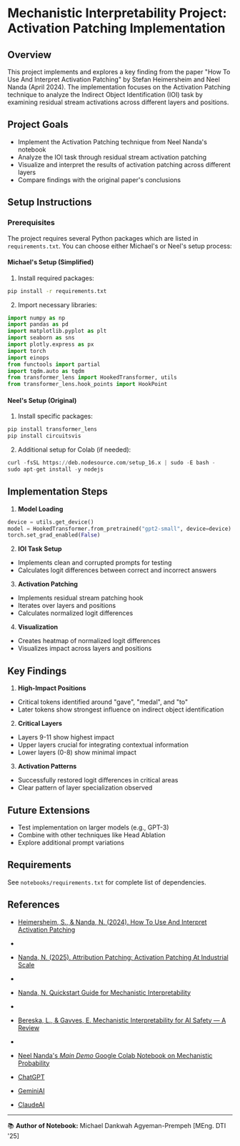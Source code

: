 # Mechanistic Interpretability Project: Activation Patching Implementation

## Overview
This project implements and explores a key finding from the paper "How To Use And Interpret Activation Patching" by Stefan Heimersheim and Neel Nanda (April 2024). The implementation focuses on the Activation Patching technique to analyze the Indirect Object Identification (IOI) task by examining residual stream activations across different layers and positions.

## Project Goals
- Implement the Activation Patching technique from Neel Nanda's notebook
- Analyze the IOI task through residual stream activation patching
- Visualize and interpret the results of activation patching across different layers
- Compare findings with the original paper's conclusions

## Setup Instructions

### Prerequisites
The project requires several Python packages which are listed in `requirements.txt`. You can choose either Michael's or Neel's setup process:

#### Michael's Setup (Simplified)
1. Install required packages:
```bash
pip install -r requirements.txt
```

2. Import necessary libraries:
```python
import numpy as np
import pandas as pd
import matplotlib.pyplot as plt
import seaborn as sns
import plotly.express as px
import torch
import einops
from functools import partial
import tqdm.auto as tqdm
from transformer_lens import HookedTransformer, utils
from transformer_lens.hook_points import HookPoint
```

#### Neel's Setup (Original)
1. Install specific packages:
```python
pip install transformer_lens
pip install circuitsvis
```

2. Additional setup for Colab (if needed):
```python
curl -fsSL https://deb.nodesource.com/setup_16.x | sudo -E bash -
sudo apt-get install -y nodejs
```

## Implementation Steps

1. **Model Loading**
```python
device = utils.get_device()
model = HookedTransformer.from_pretrained("gpt2-small", device=device)
torch.set_grad_enabled(False)
```

2. **IOI Task Setup**
- Implements clean and corrupted prompts for testing
- Calculates logit differences between correct and incorrect answers

3. **Activation Patching**
- Implements residual stream patching hook
- Iterates over layers and positions
- Calculates normalized logit differences

4. **Visualization**
- Creates heatmap of normalized logit differences
- Visualizes impact across layers and positions

## Key Findings

1. **High-Impact Positions**
- Critical tokens identified around "gave", "medal", and "to"
- Later tokens show strongest influence on indirect object identification

2. **Critical Layers**
- Layers 9-11 show highest impact
- Upper layers crucial for integrating contextual information
- Lower layers (0-8) show minimal impact

3. **Activation Patterns**
- Successfully restored logit differences in critical areas
- Clear pattern of layer specialization observed

## Future Extensions
- Test implementation on larger models (e.g., GPT-3)
- Combine with other techniques like Head Ablation
- Explore additional prompt variations

## Requirements
See `notebooks/requirements.txt` for complete list of dependencies.

## References
- [Heimersheim, S., & Nanda, N. (2024). How To Use And Interpret Activation Patching](https://arxiv.org/abs/2404.15255)
- 
- [Nanda, N. (2025). Attribution Patching: Activation Patching At Industrial Scale](https://www.neelnanda.io/mechanistic-interpretability/attribution-patching)
- 
- [Nanda, N. Quickstart Guide for Mechanistic Interpretability](https://alignmentjam.com/post/quickstart-guide-for-mechanistic-interpretability)
- 
- [Bereska, L., & Gavves, E. Mechanistic Interpretability for AI Safety — A Review](https://leonardbereska.github.io/blog/2024/mechinterpreview/)
- 
- [Neel Nanda's *Main Demo* Google Colab Notebook on Mechanistic Probability](https://colab.research.google.com/github/neelnanda-io/TransformerLens/blob/main/demos/Main_Demo.ipynb#scrollTo=h8lPgmajfJuM)

- [ChatGPT](https://chatgpt.com/)

- [GeminiAI](https://gemini.google.com/app)

- [ClaudeAI](https://claude.ai/new)
   
---

📚 **Author of Notebook:** Michael Dankwah Agyeman-Prempeh [MEng. DTI '25]